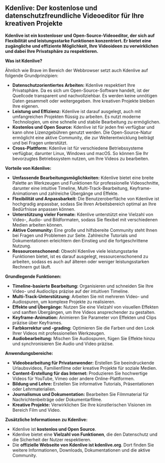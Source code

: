 ## Kdenlive: Der kostenlose und datenschutzfreundliche Videoeditor für Ihre kreativen Projekte

**Kdenlive ist ein kostenloser und Open-Source-Videoeditor, der sich auf Flexibilität und leistungsstarke Funktionen konzentriert. Er bietet eine zugängliche und effiziente Möglichkeit, Ihre Videoideen zu verwirklichen und dabei Ihre Privatsphäre zu respektieren.**

**Was ist Kdenlive?**

Ähnlich wie Brave im Bereich der Webbrowser setzt auch Kdenlive auf folgende Grundprinzipien:

* **Datenschutzorientiertes Arbeiten:** Kdenlive respektiert Ihre Privatsphäre. Da es sich um Open-Source-Software handelt, ist der Quellcode transparent und nachvollziehbar. Es werden keine unnötigen Daten gesammelt oder weitergegeben. Ihre kreativen Projekte bleiben Ihre eigenen.
* **Leistung und Effizienz:** Kdenlive ist darauf ausgelegt, auch mit umfangreichen Projekten flüssig zu arbeiten. Es nutzt moderne Technologien, um eine schnelle und stabile Bearbeitung zu ermöglichen.
* **Kostenlos und Open Source:** Kdenlive ist für jeden frei verfügbar und kann ohne Lizenzgebühren genutzt werden. Die Open-Source-Natur ermöglicht eine aktive Community, die zur Weiterentwicklung beiträgt und bei Fragen unterstützt.
* **Cross-Plattform:** Kdenlive ist für verschiedene Betriebssysteme verfügbar, darunter Linux, Windows und macOS. So können Sie Ihr bevorzugtes Betriebssystem nutzen, um Ihre Videos zu bearbeiten.

**Vorteile von Kdenlive:**

* **Umfassende Bearbeitungsmöglichkeiten:** Kdenlive bietet eine breite Palette an Werkzeugen und Funktionen für professionelle Videoschnitte, darunter eine intuitive Timeline, Multi-Track-Bearbeitung, Keyframe-Animationen und zahlreiche Übergänge und Effekte.
* **Flexibilität und Anpassbarkeit:** Die Benutzeroberfläche von Kdenlive ist hochgradig anpassbar, sodass Sie Ihren Arbeitsbereich optimal an Ihre Bedürfnisse anpassen können.
* **Unterstützung vieler Formate:** Kdenlive unterstützt eine Vielzahl von Video-, Audio- und Bildformaten, sodass Sie flexibel mit verschiedenen Medien arbeiten können.
* **Aktive Community:** Eine große und hilfsbereite Community steht Ihnen bei Fragen und Problemen zur Seite. Zahlreiche Tutorials und Dokumentationen erleichtern den Einstieg und die fortgeschrittene Nutzung.
* **Ressourcenschonend:** Obwohl Kdenlive viele leistungsstarke Funktionen bietet, ist es darauf ausgelegt, ressourcenschonend zu arbeiten, sodass es auch auf älteren oder weniger leistungsstarken Rechnern gut läuft.

**Grundlegende Funktionen:**

* **Timeline-basierte Bearbeitung:** Organisieren und schneiden Sie Ihre Video- und Audioclips präzise auf der intuitiven Timeline.
* **Multi-Track-Unterstützung:** Arbeiten Sie mit mehreren Video- und Audiospuren, um komplexe Projekte zu realisieren.
* **Effekte und Übergänge:** Nutzen Sie eine Vielzahl von visuellen Effekten und sanften Übergängen, um Ihre Videos ansprechender zu gestalten.
* **Keyframe-Animation:** Animieren Sie Parameter von Effekten und Clips präzise über Keyframes.
* **Farbkorrektur und -grading:** Optimieren Sie die Farben und den Look Ihrer Videos mit professionellen Werkzeugen.
* **Audiobearbeitung:** Mischen Sie Audiospuren, fügen Sie Effekte hinzu und synchronisieren Sie Audio und Video präzise.

**Anwendungsbereiche:**

* **Videobearbeitung für Privatanwender:** Erstellen Sie beeindruckende Urlaubsvideos, Familienfilme oder kreative Projekte für soziale Medien.
* **Content-Erstellung für das Internet:** Produzieren Sie hochwertige Videos für YouTube, Vimeo oder andere Online-Plattformen.
* **Bildung und Lehre:** Erstellen Sie informative Tutorials, Präsentationen oder Lehrmaterialien.
* **Journalismus und Dokumentation:** Bearbeiten Sie Filmmaterial für Nachrichtenbeiträge oder Dokumentarfilme.
* **Kreative Projekte:** Verwirklichen Sie Ihre künstlerischen Visionen im Bereich Film und Video.

**Zusätzliche Informationen zu Kdenlive:**

* Kdenlive ist **kostenlos und Open Source**.
* Kdenlive bietet eine **Vielzahl von Funktionen**, die den Datenschutz und die Sicherheit der Nutzer respektieren.
* Die **offizielle Webseite von Kdenlive ist kdenlive.org**. Dort finden Sie weitere Informationen, Downloads, Dokumentationen und die aktive Community.